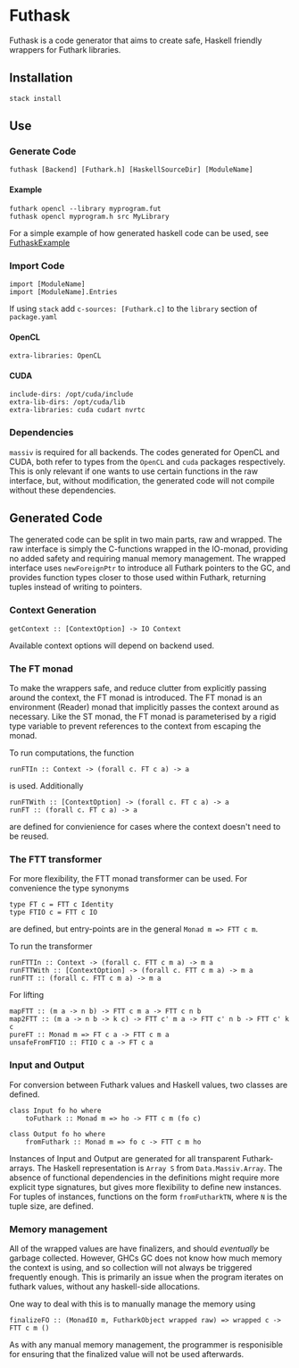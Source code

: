 # Futhask
Futhask is a code generator that aims to create safe, Haskell friendly wrappers for Futhark libraries.

## Installation
    stack install

## Use
### Generate Code
    futhask [Backend] [Futhark.h] [HaskellSourceDir] [ModuleName]

#### Example
    futhark opencl --library myprogram.fut
    futhask opencl myprogram.h src MyLibrary

For a simple example of how generated haskell code can be used, see [FuthaskExample](https://gitlab.com/Gusten_Isfeldt/futhaskexample)

### Import Code
    import [ModuleName]
    import [ModuleName].Entries
    
If using `stack` add `c-sources: [Futhark.c]` to the `library` section of `package.yaml`

#### OpenCL
    extra-libraries: OpenCL 

#### CUDA
    include-dirs: /opt/cuda/include
    extra-lib-dirs: /opt/cuda/lib
    extra-libraries: cuda cudart nvrtc

### Dependencies
`massiv` is required for all backends.
The codes generated for OpenCL and CUDA, both refer to types from the `OpenCL` and `cuda` packages respectively. This is only relevant if one wants to use certain functions in the raw interface, but, without modification, the generated code will not compile without these dependencies.

## Generated Code
The generated code can be split in two main parts, raw and wrapped. The raw interface is simply the C-functions wrapped in the IO-monad, providing no added safety and requiring manual memory management. The wrapped interface uses `newForeignPtr` to introduce all Futhark pointers to the GC, and provides function types closer to those used within Futhark, returning tuples instead of writing to pointers.

### Context Generation
    getContext :: [ContextOption] -> IO Context

Available context options will depend on backend used.

### The FT monad
To make the wrappers safe, and reduce clutter from explicitly passing around the context, the FT monad is introduced. The FT monad is an environment (Reader) monad that implicitly passes the context around as necessary. Like the ST monad, the FT monad is parameterised by a rigid type variable to prevent references to the context from escaping the monad.

To run computations, the function

    runFTIn :: Context -> (forall c. FT c a) -> a

is used. Additionally

    runFTWith :: [ContextOption] -> (forall c. FT c a) -> a
    runFT :: (forall c. FT c a) -> a

are defined for convienience for cases where the context doesn't need to be reused.

### The FTT transformer
For more flexibility, the FTT monad transformer can be used. For convenience the type synonyms

    type FT c = FTT c Identity
    type FTIO c = FTT c IO

are defined, but entry-points are in the general `Monad m => FTT c m`.

To run the transformer 
    
    runFTTIn :: Context -> (forall c. FTT c m a) -> m a
    runFTTWith :: [ContextOption] -> (forall c. FTT c m a) -> m a
    runFTT :: (forall c. FTT c m a) -> m a

For lifting

    mapFTT :: (m a -> n b) -> FTT c m a -> FTT c n b
    map2FTT :: (m a -> n b -> k c) -> FTT c' m a -> FTT c' n b -> FTT c' k c
    pureFT :: Monad m => FT c a -> FTT c m a
    unsafeFromFTIO :: FTIO c a -> FT c a

### Input and Output
For conversion between Futhark values and Haskell values, two classes are defined.

    class Input fo ho where
        toFuthark :: Monad m => ho -> FTT c m (fo c) 

    class Output fo ho where
        fromFuthark :: Monad m => fo c -> FTT c m ho

Instances of Input and Output are generated for all transparent Futhark-arrays. The Haskell representation is `Array S` from `Data.Massiv.Array`. The absence of functional dependencies in the definitions might require more explicit type signatures, but gives more flexibility to define new instances. For tuples of instances, functions on the form `fromFutharkTN`, where `N` is the tuple size, are defined.

### Memory management
All of the wrapped values are have finalizers, and should *eventually* be garbage collected. However, GHCs GC does not know how much memory the context is using, and so collection will not always be triggered frequently enough. This is primarily an issue when the program iterates on futhark values, without any haskell-side allocations.

One way to deal with this is to manually manage the memory using

    finalizeFO :: (MonadIO m, FutharkObject wrapped raw) => wrapped c -> FTT c m ()

As with any manual memory management, the programmer is responisible for ensuring that the finalized value will not be used afterwards.


